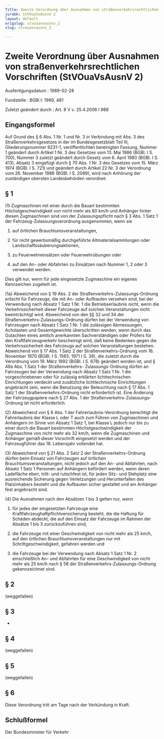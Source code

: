 ```yaml
---
Title: Zweite Verordnung über Ausnahmen von straßenverkehrsrechtlichen Vorschriften
jurabk: StVOuaVsAusnV 2
layout: default
origslug: stvouavsausnv_2
slug: stvouavsausnv_2

---
```


# Zweite Verordnung über Ausnahmen von straßenverkehrsrechtlichen Vorschriften (StVOuaVsAusnV 2)

Ausfertigungsdatum
:   1989-02-28

Fundstelle
:   BGBl I: 1989, 481

Zuletzt geändert durch
:   Art. 8 V v. 25.4.2006 I 988


## Eingangsformel

Auf Grund des § 6 Abs. 1 Nr. 1 und Nr. 3 in Verbindung mit Abs. 3 des
Straßenverkehrsgesetzes in der im Bundesgesetzblatt Teil III,
Gliederungsnummer 9231-1, veröffentlichten bereinigten Fassung, Nummer
1 geändert durch Artikel 1 Nr. 3 des Gesetzes vom 13. Mai 1986 (BGBl.
I S. 700), Nummer 3 zuletzt geändert durch Gesetz vom 6. April 1980
(BGBl. I S. 413), Absatz 3 eingefügt durch § 70 Abs. 1 Nr. 3 des
Gesetzes vom 15. März 1974 (BGBl. I S. 721) und geändert durch Artikel
22 Nr. 3 der Verordnung vom 26. November 1986 (BGBl. I S. 2089), wird
nach Anhörung der zuständigen obersten Landesbehörden verordnet:


## § 1

(1) Zugmaschinen mit einer durch die Bauart bestimmten
Höchstgeschwindigkeit von nicht mehr als 60 km/h und Anhänger hinter
diesen Zugmaschinen sind von der Zulassungspflicht nach § 3 Abs. 1
Satz 1 der Fahrzeug-Zulassungsverordnung ausgenommen, wenn sie

1.  auf örtlichen Brauchtumsveranstaltungen,


2.  für nicht gewerbsmäßig durchgeführte Altmaterialsammlungen oder
    Landschaftssäuberungsaktionen,


3.  zu Feuerwehreinsätzen oder Feuerwehrübungen oder


4.  auf den An- oder Abfahrten zu Einsätzen nach Nummer 1, 2 oder 3
    verwendet werden.



Dies gilt nur, wenn für jede eingesetzte Zugmaschine ein eigenes
Kennzeichen zugeteilt ist.

(1a) Abweichend von § 19 Abs. 2 der Straßenverkehrs-Zulassungs-Ordnung
erlischt für Fahrzeuge, die mit An- oder Aufbauten versehen sind, bei
der Verwendung nach Absatz 1 Satz 1 Nr. 1 die Betriebserlaubnis nicht,
wenn die Verkehrssicherheit dieser Fahrzeuge auf solchen
Veranstaltungen nicht beeinträchtigt wird. Abweichend von den §§ 32
und 34 der Straßenverkehrs-Zulassungs-Ordnung dürfen bei der
Verwendung von Fahrzeugen nach Absatz 1 Satz 1 Nr. 1 die zulässigen
Abmessungen, Achslasten und Gesamtgewichte überschritten werden, wenn
durch das Gutachten eines amtlich anerkannten Sachverständigen oder
Prüfers für den Kraftfahrzeugverkehr bescheinigt wird, daß keine
Bedenken gegen die Verkehrssicherheit des Fahrzeugs auf solchen
Veranstaltungen bestehen. Abweichend von § 17 Abs. 1 Satz 2 der
Straßenverkehrs-Ordnung vom 16. November 1970 (BGBl. I S. 1565; 1971 I
S. 38), die zuletzt durch die Verordnung vom 19. März 1992 (BGBl. I S.
678) geändert worden ist, und § 49a Abs. 1 Satz 1 der Straßenverkehrs-
Zulassungs-Ordnung dürfen an Fahrzeugen bei der Verwendung nach Absatz
1 Satz 1 Nr. 1 die vorgeschriebenen oder für zulässig erklärten
lichttechnischen Einrichtungen verdeckt und zusätzliche
lichttechnische Einrichtungen angebracht sein, wenn die Benutzung der
Beleuchtung nach § 17 Abs. 1 Satz 1 der Straßenverkehrs-Ordnung nicht
erforderlich ist. Eine Änderung der Fahrzeugpapiere nach § 27 Abs. 1
der Straßenverkehrs-Zulassungs-Ordnung ist nicht erforderlich.

(2) Abweichend von § 6 Abs. 1 der Fahrerlaubnis-Verordnung berechtigt
die Fahrerlaubnis der Klasse L oder T auch zum Führen von Zugmaschinen
und Anhängern im Sinne von Absatz 1 Satz 1, bei Klasse L jedoch nur
bis zu einer durch die Bauart bestimmten Höchstgeschwindigkeit der
Zugmaschine von nicht mehr als 32 km/h, wenn die Zugmaschinen und
Anhänger gemäß dieser Vorschrift eingesetzt werden und der
Fahrzeugführer das 18. Lebensjahr vollendet hat.

(3) Abweichend von § 21 Abs. 2 Satz 2 der Straßenverkehrs-Ordnung
dürfen beim Einsatz von Fahrzeugen auf örtlichen
Brauchtumsveranstaltungen, nicht jedoch auf den An- und Abfahrten,
nach Absatz 1 Satz 1 Personen auf Anhängern befördert werden, wenn
deren Ladefläche eben, tritt- und rutschfest ist, für jeden Sitz- und
Stehplatz eine ausreichende Sicherung gegen Verletzungen und
Herunterfallen des Platzinhabers besteht und die Aufbauten sicher
gestaltet und am Anhänger fest angebracht sind.

(4) Die Ausnahmen nach den Absätzen 1 bis 3 gelten nur, wenn

1.  für jedes der eingesetzten Fahrzeuge eine
    Kraftfahrzeughaftpflichtversicherung besteht, die die Haftung für
    Schäden abdeckt, die auf den Einsatz der Fahrzeuge im Rahmen der
    Absätze 1 bis 3 zurückzuführen sind,


2.  die Fahrzeuge mit einer Geschwindigkeit von nicht mehr als 25 km/h,
    auf den örtlichen Brauchtumsveranstaltungen nur mit
    Schrittgeschwindigkeit, gefahren werden und


3.  die Fahrzeuge bei der Verwendung nach Absatz 1 Satz 1 Nr. 2
    einschließlich An- und Abfahrten für eine Geschwindigkeit von nicht
    mehr als 25 km/h nach § 58 der Straßenverkehrs-Zulassungs-Ordnung
    gekennzeichnet sind.





## § 2

(weggefallen)


## § 3

-


## § 4

(weggefallen)


## § 5

(weggefallen)


## § 6

Diese Verordnung tritt am Tage nach der Verkündung in Kraft.


## Schlußformel

Der Bundesminister für Verkehr

